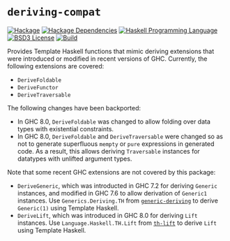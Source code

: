 # `deriving-compat`
[![Hackage](https://img.shields.io/hackage/v/deriving-compat.svg)][Hackage: deriving-compat]
[![Hackage Dependencies](https://img.shields.io/hackage-deps/v/deriving-compat.svg)](http://packdeps.haskellers.com/reverse/deriving-compat)
[![Haskell Programming Language](https://img.shields.io/badge/language-Haskell-blue.svg)][Haskell.org]
[![BSD3 License](http://img.shields.io/badge/license-BSD3-brightgreen.svg)][tl;dr Legal: BSD3]
[![Build](https://img.shields.io/travis/haskell-compat/deriving-compat.svg)](https://travis-ci.org/haskell-compat/deriving-compat)

[Hackage: deriving-compat]:
  http://hackage.haskell.org/package/deriving-compat
  "deriving-compat package on Hackage"
[Haskell.org]:
  http://www.haskell.org
  "The Haskell Programming Language"
[tl;dr Legal: BSD3]:
  https://tldrlegal.com/license/bsd-3-clause-license-%28revised%29
  "BSD 3-Clause License (Revised)"

Provides Template Haskell functions that mimic deriving extensions that were introduced or modified in recent versions of GHC. Currently, the following extensions are covered:

* `DeriveFoldable`
* `DeriveFunctor`
* `DeriveTraversable`

The following changes have been backported:

* In GHC 8.0, `DeriveFoldable` was changed to allow folding over data types with existential constraints.
* In GHC 8.0, `DeriveFoldable` and `DeriveTraversable` were changed so as not to generate superfluous `mempty` or `pure` expressions in generated code. As a result, this allows deriving `Traversable` instances for datatypes with unlifted argument types.

Note that some recent GHC extensions are not covered by this package:

* `DeriveGeneric`, which was introducted in GHC 7.2 for deriving `Generic` instances, and modified in GHC 7.6 to allow derivation of `Generic1` instances. Use `Generics.Deriving.TH` from [`generic-deriving`](http://hackage.haskell.org/package/generic-deriving) to derive `Generic(1)` using Template Haskell.
* `DeriveLift`, which was introduced in GHC 8.0 for deriving `Lift` instances. Use `Language.Haskell.TH.Lift` from [`th-lift`](http://hackage.haskell.org/package/th-lift) to derive `Lift` using Template Haskell.
